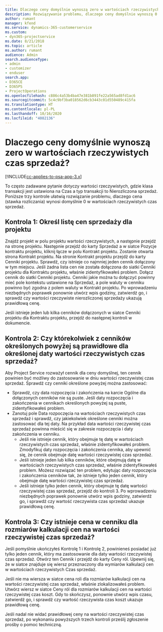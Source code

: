 ```yaml
---
title: Dlaczego ceny domyślnie wynoszą zero w wartościach rzeczywistych czas sprzedaż?
description: Rozwiązywanie problemu, dlaczego ceny domyślnie wynoszą 0 w wartościach rzeczywistych czas sprzedaż.
author: rumant
manager: kfend
ms.service: dynamics-365-customerservice
ms.custom:
- dyn365-projectservice
ms.date: 8/21/2018
ms.topic: article
ms.author: rumant
audience: Admin
search.audienceType:
- admin
- customizer
- enduser
search.app:
- D365CE
- D365PS
- ProjectOperations
ms.openlocfilehash: c886c4a53b4ba47e381b891fe22a565ad8fd1ac6
ms.sourcegitcommit: 5c4c9bf3ba018562d6cb3443c01d550489c415fa
ms.translationtype: HT
ms.contentlocale: pl-PL
ms.lasthandoff: 10/16/2020
ms.locfileid: "4082136"
---
```

# <a name="why-is-price-defaulting-to-zero-on-time-sales-actuals"></a>Dlaczego ceny domyślnie wynoszą zero w wartościach rzeczywistych czas sprzedaż?

[!INCLUDE[cc-applies-to-psa-app-3.x](../includes/cc-applies-to-psa-app-3x.md)]

To często zadawane pytanie dotyczy wartości rzeczywistych, gdzie klasa transakcji jest ustawiona na Czas a typ transakcji to Nierozliczona sprzedaż. Poniższe trzy kontrole ułatwią rozwiązanie problemu, dlaczego cena (stawka rozliczania) wynosi domyślnie 0 w wartościach rzeczywistych czas sprzedaż.

## <a name="check-1-identify-the-sales-price-list-for-the-project"></a>Kontrola 1: Określ listę cen sprzedaży dla projektu

Znajdź projekt w polu projektu wartości rzeczywistych, a następnie przejdź na stronę projektu. Następnie przejdź do karty Sprzedaż a w siatce Pozycje kontraktu projektu, kliknij łącze w polu Kontrakt projektu. Zostanie otwarta strona Kontrakt projektu. Na stronie Kontrakt projektu przejdź do karty Cenniki projektu. Sprawdź, czy istnieje co najmniej jeden cennik dołączony w tym miejscu. Jeśli żadna lista cen nie została dołączona do siatki Cenniki projektu dla Kontraktu projektu, właśnie zidentyfikowałeś problem. Dołącz cennik do siatki Cenniki projektu. Cenniki jakie można tu dołączyć powinny mieć pole kontekstu ustawione na Sprzedaż, a pole waluty w cenniku powinno być zgodna z polem waluty w Kontrakt projektu. Po wprowadzeniu niezbędnych poprawek ponownie utwórz wpis godziny, zatwierdź go, i sprawdź czy wartości rzeczywiste nierozliczonej sprzedaży ukazują prawidłową cenę. 

Jeśli istnieje jeden lub kilka cenników dołączonych w siatce Cenniki projektu dla Kontraktu projektu, przejdź do następnej kontroli w dokumencie.

## <a name="check-2-are-any-of-the-price-lists-identified-above-valid-for-the-specific-date-of-the-time-sales-actual"></a>Kontrola 2: Czy którekolwiek z cenników określonych powyżej są prawidłowe dla określonej daty wartości rzeczywistych czas sprzedaż?

Aby Project Service rozważył cennik dla ceny domyślnej, ten cennik powinien być możliwy do zastosowanie w dniu wartości rzeczywistej czas sprzedaż. Sprawdź czy cenniki określone powyżej można zastosować:
- Sprawdź, czy data rozpoczęcia i zakończenia na karcie Ogólne dla dołączonych cenników nie są puste. Jeśli daty rozpoczęcia i zakończenia w cennikach określonych powyżej są puste, zidentyfikowałeś problem. 
- Zanotuj pole Data rozpoczęcia na wartościach rzeczywistych czas sprzedaż i sprawdź, czy jakiekolwiek określone cenniki można zastosować dla tej daty. Na przykład data wartości rzeczywistej czas sprzedaż powinna mieścić się w zakresie rozpoczęcia i daty zakończenia w cenniku. 
    - Jeśli nie istnieje cennik, który obejmuje tę datę w wartościach rzeczywistych czas sprzedaż, właśnie zidentyfikowałeś problem. Zmodyfikuj daty rozpoczęcia i zakończenia cennika, aby upewnić się, że cennik obejmuje datę wartości rzeczywistej czas sprzedaż. 
    - Jeśli istnieje jeden lub kilka cenników, które obejmują datę w wartościach rzeczywistych czas sprzedaż, właśnie zidentyfikowałeś problem. Możesz rozwiązać ten problem, edytując daty rozpoczęcia i zakończenia cenników tak, że istnieje tylko jeden cennik, który obejmuje datę wartości rzeczywistej czas sprzedaż. 
    - Jeśli istnieje tylko jeden cennik, który obejmuje tę datę wartości rzeczywistej czas sprzedaż, przejdź do kontroli 3.
Po wprowadzeniu niezbędnych poprawek ponownie utwórz wpis godziny, zatwierdź go, i sprawdź czy wartość rzeczywista czas sprzedaż ukazuje prawidłową cenę.

## <a name="check-3-is-there-a-price-in-the-price-list-for-the-pricing-dimensions-on-the-time-sales-actual"></a>Kontrola 3: Czy istnieje cena w cenniku dla rozmiarów kalkulacji cen na wartości rzeczywistej czas sprzedaż?

Jeśli pomyślnie ukończyłeś Kontrolę 1 i Kontrolę 2, powinieneś posiadać już tylko jeden cennik, który ma zastosowanie dla daty wartości rzeczywistej czas sprzedaż. Otwórz ten Cennik i przejdź do karty Ceny ról. Upewnij się, że w siatce znajduje się wiersz przeznaczony dla wymiarów kalkulacji cen w wartościach rzeczywistych Czas sprzedaż.

Jeśli nie ma wiersza w siatce cena roli dla rozmiarów kalkulacji cen na wartości rzeczywistej czas sprzedaż, właśnie zlokalizowałeś problem. Utwórz wiersz w siatce Ceny ról dla rozmiarów kalkulacji cen na wartości rzeczywistej czas koszt. Gdy to skończysz, ponownie utwórz wpis czasu, zatwierdź go, i sprawdź czy wartość rzeczywista czas koszt ukazuje prawidłową cenę.

Jeśli nadal nie widać prawidłowej ceny na wartości rzeczywistej czas sprzedaż, po wykonaniu powyższych trzech kontroli prześlij zgłoszenie prośby o pomoc techniczną. 

